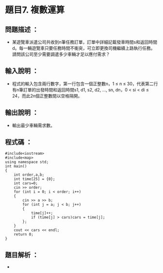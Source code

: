 # 題目7. 複數運算

## 問題描述 ：

* 某遊覽車派遣公司共收到n筆任務訂單，訂單中詳細記載發車時間s和返回時間d。每一輛遊覽車只要任務時間不衝突，可立即更換司機繼續上路執行任務。請問該公司至少需要調遣多少車輛才足以應付需求？

## 輸入說明 ：

* 程式的輸入包含兩行數字，第一行包含一個正整數n，1 ≤ n ≤ 30，代表第二行有n筆訂單的出發時間和返回時間s1, d1, s2, d2, ..., sn, dn，0 < si < di ≤ 24，而此2n個正整數間以空格隔開。

## 輸出說明 ：

* 輸出最少車輛需求數。

## 程式碼 ：

    #include<iostream>    
    #include<map>    
    using namespace std;    
    int main()    
    {    
        int order,a,b;    
        int time[25] = {0};    
        int cars=0;    
        cin >> order;    
        for (int i = 0; i < order; i++) 
	    {
            cin >> a >> b;    
            for (int j = a; j < b; j++) 
		    {    
                time[j]++;    
                if (time[j] > cars)cars = time[j];    
            };    
        }    
        cout << cars << endl;    
        return 0;    
    }  

## 題目解析 ：

*  

